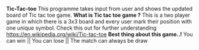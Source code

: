 **Tic-Tac-toe**
This programme takes input from user and shows the updated board of Tic tac toe game.
**What is Tic tac toe game ?**
This is a two player game in which there is a 3x3 board and every user mark their position with one unique symbol.
Check this out for further understanding https://en.wikipedia.org/wiki/Tic-tac-toe 
**Best thing about this game..!**
You can win || You can lose || The match can always be draw

